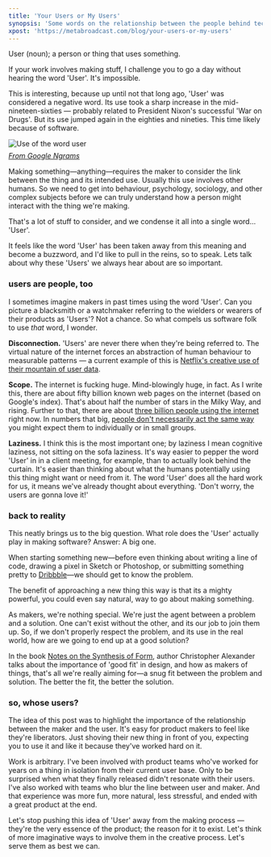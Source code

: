 ```yaml
---
title: 'Your Users or My Users'
synopsis: 'Some words on the relationship between the people behind technology and our audience.'
xpost: 'https://metabroadcast.com/blog/your-users-or-my-users'
---
```


User (noun); a person or thing that uses something.

If your work involves making stuff, I challenge you to go a day without hearing the word 'User'. It's impossible.

This is interesting, because up until not that long ago, 'User' was considered a negative word. Its use took a sharp increase in the mid-nineteen-sixties — probably related to President Nixon's successful 'War on Drugs'. But its use jumped again in the eighties and nineties. This time likely because of software.

![Use of the word user](https://i.imgur.com/LOIYZHN.png) <cite style="display: block; margin-top: .5em;">[From Google Ngrams](https://books.google.com/ngrams/graph?content=user&year_start=1800&year_end=2000&corpus=15&smoothing=3&share=&direct_url=t1%3B%2Cuser%3B%2Cc0)</cite>

Making something—anything—requires the maker to consider the link between the thing and its intended use. Usually this use involves other humans. So we need to get into behaviour, psychology, sociology, and other complex subjects before we can truly understand how a person might interact with the thing we're making.

That's a lot of stuff to consider, and we condense it all into a single word... 'User'.

It feels like the word 'User' has been taken away from this meaning and become a buzzword, and I'd like to pull in the reins, so to speak. Lets talk about why these 'Users' we always hear about are so important.

### users are people, too

I sometimes imagine makers in past times using the word 'User'. Can you picture a blacksmith or a watchmaker referring to the wielders or wearers of their products as 'Users'? Not a chance. So what compels us software folk to use _that_ word, I wonder.

**Disconnection.** 'Users' are never there when they're being referred to. The virtual nature of the internet forces an abstraction of human behaviour to measurable patterns — a current example of this is [Netflix's creative use of their mountain of user data](http://www.theverge.com/2015/5/22/8642359/the-science-behind-the-new-netflix-design).

**Scope.** The internet is fucking huge. Mind-blowingly huge, in fact. As I write this, there are about fifty billion known web pages on the internet (based on Google's index). That's about half the number of stars in the Milky Way, and rising. Further to that, there are about [three billion people using the internet](http://www.internetlivestats.com/internet-users/) right now. In numbers that big, [people don't necessarily act the same way](http://www.amazon.co.uk/The-Wisdom-Crowds-James-Surowiecki/dp/0385721706) you might expect them to individually or in small groups.

**Laziness.** I think this is the most important one; by laziness I mean cognitive laziness, not sitting on the sofa laziness. It's way easier to pepper the word 'User' in in a client meeting, for example, than to actually look behind the curtain. It's easier than thinking about what the humans potentially using this thing might want or need from it. The word 'User' does all the hard work for us, it means we've already thought about everything. 'Don't worry, the users are gonna love it!'

### back to reality

This neatly brings us to the big question. What role does the 'User' actually play in making software? Answer: A big one.

When starting something new—before even thinking about writing a line of code, drawing a pixel in Sketch or Photoshop, or submitting something pretty to [Dribbble](http://dribbble.com)—we should get to know the problem.

The benefit of approaching a new thing this way is that its a mighty powerful, you could even say natural, way to go about making something.

As makers, we're nothing special. We're just the agent between a problem and a solution. One can't exist without the other, and its our job to join them up. So, if we don't properly respect the problem, and its use in the real world, how are we going to end up at a good solution?

In the book [Notes on the Synthesis of Form](http://www.amazon.co.uk/Notes-Synthesis-Form-Harvard-Paperbacks/dp/0674627512), author Christopher Alexander talks about the importance of 'good fit' in design, and how as makers of things, that's all we're really aiming for—a snug fit between the problem and solution. The better the fit, the better the solution.

### so, whose users?

The idea of this post was to highlight the importance of the relationship between the maker and the user. It's easy for product makers to feel like they're liberators. Just shoving their new thing in front of you, expecting you to use it and like it because they've worked hard on it.

Work is arbitrary. I've been involved with product teams who've worked for years on a thing in isolation from their current user base. Only to be surprised when what they finally released didn't resonate with their users. I've also worked with teams who blur the line between user and maker. And that experience was more fun, more natural, less stressful, and ended with a great product at the end.

Let's stop pushing this idea of 'User' away from the making process — they're the very essence of the product; the reason for it to exist. Let's think of more imaginative ways to involve them in the creative process. Let's serve them as best we can.
